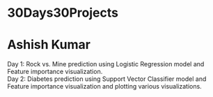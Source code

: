 ﻿# 30Days30Projects
 # Ashish Kumar

 Day 1: Rock vs. Mine prediction using Logistic Regression model and Feature importance visualization.<br/>
 Day 2: Diabetes prediction using Support Vector Classifier model and Feature importance visualization and plotting various visualizations.
